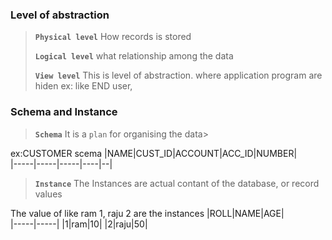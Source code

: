 ### Level of abstraction

>**`Physical level`** 
> 	How records is stored
>
>**`Logical level`**
>	what relationship among the data
>
>**`View level`**
>	This is level of abstraction. where application program are hiden
>	ex: like END user, 

### Schema and Instance

> **`Schema`**
> 	It is a `plan`  for organising the data> 	
 	
ex:CUSTOMER scema
|NAME|CUST_ID|ACCOUNT|ACC_ID|NUMBER|   
|-----|-----|-----|----|--| 	

>**`Instance`**
>	The Instances are actual contant of the database, or record values

The value of like ram 1, raju 2 are the instances
|ROLL|NAME|AGE|   
|-----|-----|
|1|ram|10|
|2|raju|50|


